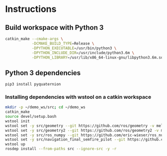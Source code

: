 # Instructions

## Build workspace with Python 3
```bash
catkin_make --cmake-args \
            -DCMAKE_BUILD_TYPE=Release \
            -DPYTHON_EXECUTABLE=/usr/bin/python3 \
            -DPYTHON_INCLUDE_DIR=/usr/include/python3.6m \
            -DPYTHON_LIBRARY=/usr/lib/x86_64-linux-gnu/libpython3.6m.so
```


## Python 3 dependencies
```bash
pip3 install pyquaternion
```

### Installing dependencies with wstool on a catkin workspace
```bash
mkdir -p ~/demo_ws/src; cd ~/demo_ws
catkin_make
source devel/setup.bash
wstool init
wstool set -y src/geometry --git https://github.com/ros/geometry -v melodic-devel
wstool set -y src/geometry2 --git https://github.com/ros/geometry2 -v melodic-devel # do not know if it is essential (probably not). In doubt, just add it.
wstool set -y src/ros_numpy --git https://github.com/eric-wieser/ros_numpy.git -v master
wstool set -y src/navigation_final_semfire_pilot --git https://github.com/AfonsoEloy/navigation_final_semfire_pilot.git -v master
wstool up
rosdep install --from-paths src --ignore-src -y -r
```

